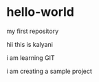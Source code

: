 # hello-world
my first repository

hii this is kalyani

i am learning GIT 

i am creating a sample project
